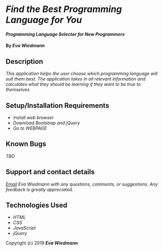 # _Find the Best Programming Language for You_

#### _Programming Language Selector for New Programmers_

#### By _**Eva Wiedmann**_

## Description

_This application helps the user choose which programming language will suit them best. The application takes in all relevant information and calculates what they should be learning if they want to be true to themselves._

## Setup/Installation Requirements

* _Install web browser_
* _Download Bootstrap and jQuery_
* _Go to WEBPAGE_

## Known Bugs

_TBD_

## Support and contact details

_[Email](mailto:evawiedmann@gmail.com) Eva Wiedmann with any questions, comments, or suggestions. Any feedback is greatly appreciated._

## Technologies Used

* _HTML_
* _CSS_
* _JavaScript_
* _jQuery_

Copyright (c) 2019 **_Eva Wiedmann_**
